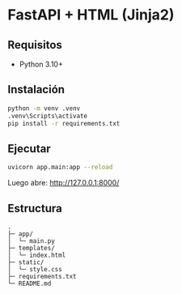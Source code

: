 # FastAPI + HTML (Jinja2)

## Requisitos
- Python 3.10+

## Instalación
```bash
python -m venv .venv
.venv\Scripts\activate
pip install -r requirements.txt
```

## Ejecutar
```bash
uvicorn app.main:app --reload
```

Luego abre: http://127.0.0.1:8000/

## Estructura
```
.
├─ app/
│  └─ main.py
├─ templates/
│  └─ index.html
├─ static/
│  └─ style.css
├─ requirements.txt
└─ README.md
```

